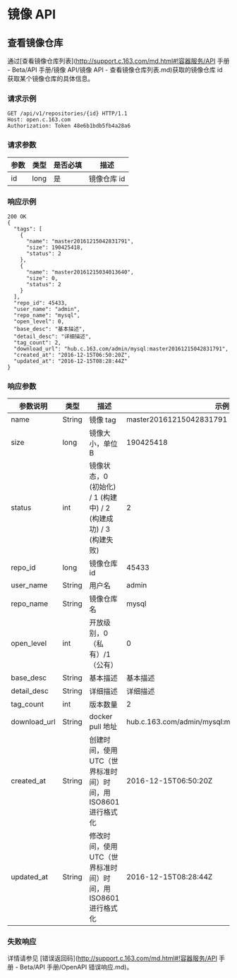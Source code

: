 # 镜像 API

## 查看镜像仓库

通过[查看镜像仓库列表](http://support.c.163.com/md.html#!容器服务/API 手册 - Beta/API 手册/镜像 API/镜像 API - 查看镜像仓库列表.md)获取的镜像仓库 id 获取某个镜像仓库的具体信息。


### 请求示例

    GET /api/v1/repositories/{id} HTTP/1.1
    Host: open.c.163.com
    Authorization: Token 48e6b1bdb5fb4a28a6

### 请求参数

| 参数 | 类型 | 是否必填 |     描述    |
|------|------|----------|-------------|
| id   | long | 是       | 镜像仓库 id |

### 响应示例

    200 OK
    {
      "tags": [
        {
          "name": "master20161215042831791",
          "size": 190425418,
          "status": 2
        },
        {
          "name": "master20161215034013640",
          "size": 0,
          "status": 2
        }
      ],
      "repo_id": 45433,
      "user_name": "admin",
      "repo_name": "mysql",
      "open_level": 0,
      "base_desc": "基本描述",
      "detail_desc": "详细描述",
      "tag_count": 2,
      "download_url": "hub.c.163.com/admin/mysql:master20161215042831791",
      "created_at": "2016-12-15T06:50:20Z",
      "updated_at": "2016-12-15T08:28:44Z"
    }


### 响应参数

|   参数说明   |  类型  |                               描述                              |                      示例值                       |
|--------------|--------|-----------------------------------------------------------------|---------------------------------------------------|
| name         | String | 镜像 tag                                                        | master20161215042831791                           |
| size         | long   | 镜像大小，单位 B                                                | 190425418                                         |
| status       | int    | 镜像状态，0 (初始化) / 1 (构建中) / 2 (构建成功) / 3 (构建失败) | 2                                                 |
| repo_id      | long   | 镜像仓库 id                                                     | 45433                                             |
| user_name    | String | 用户名                                                          | admin                                             |
| repo_name    | String | 镜像仓库名                                                      | mysql                                             |
| open_level   | int    | 开放级别，0（私有）/1（公有）                                   | 0                                                 |
| base_desc    | String | 基本描述                                                        | 基本描述                                          |
| detail_desc  | String | 详细描述                                                        | 详细描述                                          |
| tag_count    | int    | 版本数量                                                        | 2                                                 |
| download_url | String | docker pull 地址                                                | hub.c.163.com/admin/mysql:master20161215042831791 |
| created_at   | String | 创建时间，使用 UTC（世界标准时间）时间，用 ISO8601 进行格式化   | 2016-12-15T06:50:20Z                              |
| updated_at   | String | 修改时间，使用 UTC（世界标准时间）时间，用 ISO8601 进行格式化   | 2016-12-15T08:28:44Z                              |

### 失败响应
详情请参见 [错误返回码](http://support.c.163.com/md.html#!容器服务/API 手册 - Beta/API 手册/OpenAPI 错误响应.md)。